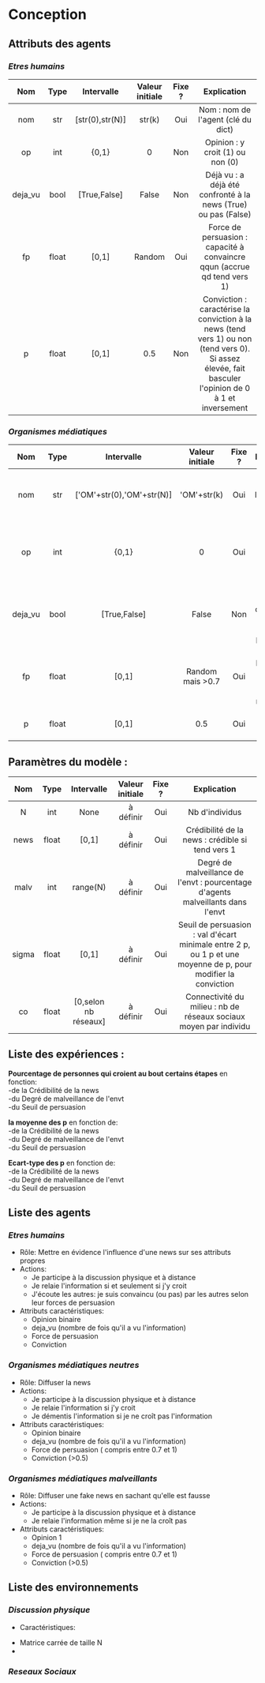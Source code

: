 # Conception
## Attributs des agents
### _Etres humains_

|Nom    |Type   |Intervalle     |Valeur initiale  | Fixe ?    |Explication|
|:-----:|:-----:|:-------------:|:---------------:|:---------:|:---------:|
|nom    |str    |[str(0),str(N)]|str(k)           |Oui        |Nom : nom de l'agent (clé du dict)|
|op     |int    |{0,1}          |0                |Non        |Opinion : y croit (1) ou non (0)|
|deja_vu|bool   |[True,False]   |False            |Non        |Déjà vu : a déjà été confronté à la news (True) ou pas (False)|
|fp     |float  |[0,1]          |Random           |Oui        |Force de persuasion : capacité à convaincre qqun (accrue qd tend vers 1)|
|p      |float  |[0,1]          |0.5              |Non        |Conviction : caractérise la conviction à la news (tend vers 1) ou non (tend vers 0). Si assez élevée, fait basculer l'opinion de 0 à 1 et inversement|

### _Organismes médiatiques_
|Nom    |Type   |Intervalle               |Valeur initiale  | Fixe ?    |Explication|
|:-----:|:-----:|:-----------------------:|:---------------:|:---------:|:---------:|
|nom    |str    |['OM'+str(0),'OM'+str(N)]|'OM'+str(k)      |Oui        |Nom : nom de l'organisme (clé du dict)|
|op     |int    |{0,1}                    |0                |Oui        |Opinion : relaie une info ssi il l'estime correcte (1)|
|deja_vu|bool   |[True,False]             |False            |Non        |Déjà vu : a déjà été confronté à la news (True) ou pas (False)|
|fp     |float  |[0,1]                    |Random mais >0.7 |Oui        |Force de persuasion : accrue car organisme médiatique|
|p      |float  |[0,1]                    |0.5              |Oui        |Conviction : 0.5 car neutre|

## Paramètres du modèle :

|Nom    |Type   |Intervalle   |Valeur initiale  | Fixe ?    |Explication|
|:-----:|:-----:|:-----------:|:---------------:|:---------:|:---------:|
|N      |int    |None         |à définir        |Oui        |Nb d'individus|
|news   |float  |[0,1]        |à définir        |Oui        |Crédibilité de la news : crédible si tend vers 1|
|malv   |int    |range(N)     |à définir        |Oui        |Degré de malveillance de l'envt : pourcentage d'agents malveillants dans l'envt|
|sigma  |float  |[0,1]        |à définir        |Oui        |Seuil de persuasion : val d'écart minimale entre 2 p, ou 1 p et une moyenne de p, pour modifier la conviction|
|co     |float  |[0,selon nb réseaux]|à définir |Oui        |Connectivité du milieu : nb de réseaux sociaux moyen par individu|

## Liste des expériences :

**Pourcentage de personnes qui croient au bout certains étapes** en fonction:  
-de la Crédibilité de la news  
-du Degré de malveillance de l'envt  
-du Seuil de persuasion  

**la moyenne des p** en fonction de:  
-de la Crédibilité de la news  
-du Degré de malveillance de l'envt  
-du Seuil de persuasion  

**Ecart-type des p** en fonction de:  
-de la Crédibilité de la news  
-du Degré de malveillance de l'envt  
-du Seuil de persuasion  


## Liste des agents   

### _Etres humains_   
* Rôle: Mettre en évidence l'influence d'une news sur ses attributs propres      
* Actions: 
   - Je participe à la discussion physique et à distance   
   - Je relaie l'information si et seulement si j'y croit   
   - J'écoute les autres: je suis convaincu (ou pas) par les autres selon leur forces de persuasion   
* Attributs caractéristiques:   
   - Opinion binaire   
   - deja_vu (nombre de fois qu'il a vu l'information)   
   - Force de persuasion     
   - Conviction   
                                
### _Organismes médiatiques neutres_   
* Rôle: Diffuser la news    
* Actions:  
   - Je participe à la discussion physique et à distance   
   - Je relaie l'information si j'y croit   
   - Je démentis l'information si je ne croît pas l'information   
* Attributs caractéristiques: 
   - Opinion binaire   
   - deja_vu (nombre de fois qu'il a vu l'information)   
   - Force de persuasion ( compris entre 0.7 et 1)      
   - Conviction (>0.5) 

   
### _Organismes médiatiques malveillants_   
* Rôle: Diffuser une fake news en sachant qu'elle est fausse    
* Actions:  
   - Je participe à la discussion physique et à distance   
   - Je relaie l'information même si je ne la croît pas   
* Attributs caractéristiques: 
   - Opinion 1   
   - deja_vu (nombre de fois qu'il a vu l'information)   
   - Force de persuasion ( compris entre 0.7 et 1)      
   - Conviction (>0.5)   
   
## Liste des environnements   
### _Discussion physique_
* Caractéristiques:
- Matrice carrée de taille N
- 


### _Reseaux Sociaux_   
